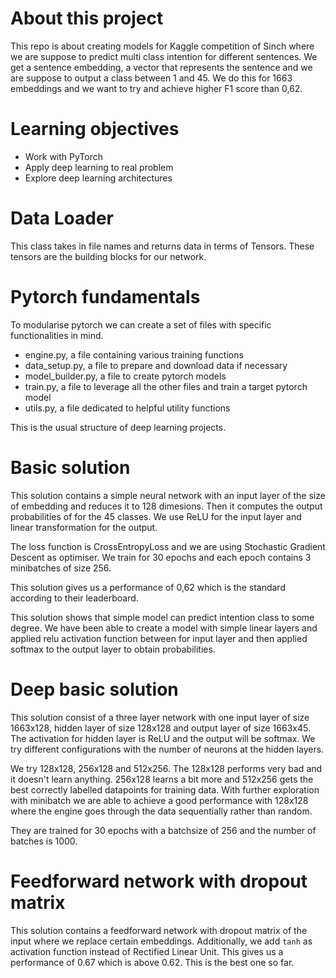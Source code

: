 # About this project 
This repo is about creating models for Kaggle competition of Sinch where we are suppose to predict multi class intention for different sentences. We get a sentence embedding, a vector that represents the sentence and we are suppose to output a class between 1 and 45. We do this for 1663 embeddings and we want to try and achieve higher F1 score than 0,62.

# Learning objectives 
- Work with PyTorch 
- Apply deep learning to real problem 
- Explore deep learning architectures 

# Data Loader 
This class takes in file names and returns data in terms of Tensors. These tensors are the building blocks for our network. 

# Pytorch fundamentals 
To modularise pytorch we can create a set of files with specific functionalities in mind. 
- engine.py, a file containing various training functions 
- data_setup.py, a file to prepare and download data if necessary 
- model_builder.py, a file to create pytorch models 
- train.py, a file to leverage all the other files and train a target pytorch model 
- utils.py, a file dedicated to helpful utility functions 

This is the usual structure of deep learning projects. 
# Basic solution 
This solution contains a simple neural network with an input layer of the size of embedding and reduces it to 128 dimesions. Then it computes the output probabilities of for the 45 classes. We use ReLU for the input layer and linear transformation for the output. 

The loss function is CrossEntropyLoss and we are using Stochastic Gradient Descent as optimiser. We train for 30 epochs and each epoch contains 3 minibatches of size 256. 

This solution gives us a performance of 0,62 which is the standard according to their leaderboard. 

This solution shows that simple model can predict intention class to some degree. We have been able to create a model with simple linear layers and applied relu activation function between for input layer and then applied softmax to the output layer to obtain probabilities. 

# Deep basic solution 
This solution consist of a three layer network with one input layer of size 1663x128, hidden layer of size 128x128 and output layer of size 1663x45. The activation for hidden layer is ReLU and the output will be softmax. 
We try different configurations with the number of neurons at the hidden layers. 

We try 128x128, 256x128 and 512x256. 
The 128x128 performs very bad and it doesn't learn anything. 256x128 learns a bit more and 512x256 gets the best correctly labelled datapoints for training data. With further exploration with minibatch we are able to achieve a good performance with 128x128 where the engine goes through the data sequentially rather than random. 

They are trained for 30 epochs with a batchsize of 256 and the number of batches is 1000. 

# Feedforward network with dropout matrix 
This solution contains a feedforward network with dropout matrix of the input where we replace certain embeddings. Additionally, we add `tanh` as activation function instead of Rectified Linear Unit. This gives us a performance of 0.67 which is above 0.62. This is the best one so far. 